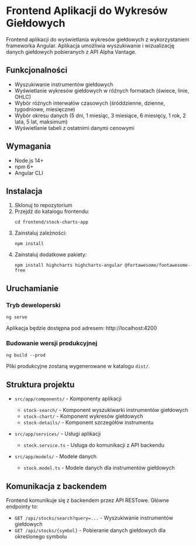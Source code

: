 # Frontend Aplikacji do Wykresów Giełdowych

Frontend aplikacji do wyświetlania wykresów giełdowych z wykorzystaniem frameworka Angular. Aplikacja umożliwia wyszukiwanie i wizualizację danych giełdowych pobieranych z API Alpha Vantage.

## Funkcjonalności

- Wyszukiwanie instrumentów giełdowych
- Wyświetlanie wykresów giełdowych w różnych formatach (świece, linie, OHLC)
- Wybór różnych interwałów czasowych (śróddzienne, dzienne, tygodniowe, miesięczne)
- Wybór okresu danych (5 dni, 1 miesiąc, 3 miesiące, 6 miesięcy, 1 rok, 2 lata, 5 lat, maksimum)
- Wyświetlanie tabeli z ostatnimi danymi cenowymi

## Wymagania

- Node.js 14+
- npm 6+
- Angular CLI

## Instalacja

1. Sklonuj to repozytorium
2. Przejdź do katalogu frontendu:
   ```
   cd frontend/stock-charts-app
   ```
3. Zainstaluj zależności:
   ```
   npm install
   ```
4. Zainstaluj dodatkowe pakiety:
   ```
   npm install highcharts highcharts-angular @fortawesome/fontawesome-free
   ```

## Uruchamianie

### Tryb deweloperski

```
ng serve
```

Aplikacja będzie dostępna pod adresem: http://localhost:4200

### Budowanie wersji produkcyjnej

```
ng build --prod
```

Pliki produkcyjne zostaną wygenerowane w katalogu `dist/`.

## Struktura projektu

- `src/app/components/` - Komponenty aplikacji
  - `stock-search/` - Komponent wyszukiwarki instrumentów giełdowych
  - `stock-chart/` - Komponent wykresów giełdowych
  - `stock-details/` - Komponent szczegółów instrumentu

- `src/app/services/` - Usługi aplikacji
  - `stock.service.ts` - Usługa do komunikacji z API backendu

- `src/app/models/` - Modele danych
  - `stock.model.ts` - Modele danych dla instrumentów giełdowych

## Komunikacja z backendem

Frontend komunikuje się z backendem przez API RESTowe. Główne endpointy to:

- `GET /api/stocks/search?query=...` - Wyszukiwanie instrumentów giełdowych
- `GET /api/stocks/{symbol}` - Pobieranie danych giełdowych dla określonego symbolu 